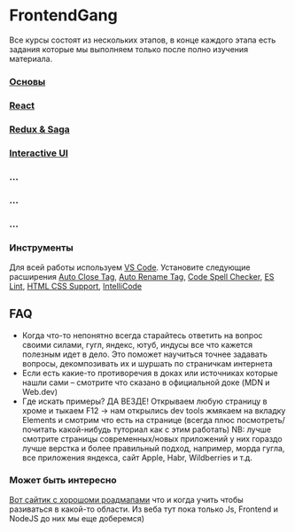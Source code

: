 # FrontendGang

Все курсы состоят из нескольких этапов, в конце каждого этапа есть задания которые мы выполняем только после полно изучения материала.

### [Основы]([https://github.com/Osipchik/FrontendGang/blob/master/docs/Cource-I.md](https://github.com/Osipchik/FrontendGang/tree/3a5e2a245489c14bbb1fe3d095232bc039047d9e/docs/Cource-I%20(HTML%20%26%20CSS)))
### [React](https://github.com/Osipchik/FrontendGang/tree/master/docs/Cource-II%20(React%20basic))
### [Redux & Saga](https://github.com/Osipchik/FrontendGang/tree/master/docs/Course-III%20(Redux%20%26%20Saga))
### [Interactive UI](#)
### ...
### ...
### ...

### Инструменты
Для всей работы используем [VS Code](https://code.visualstudio.com). Установите следующие расширения [Auto Close Tag](https://marketplace.visualstudio.com/items?itemName=formulahendry.auto-close-tag), [Auto Rename Tag](https://marketplace.visualstudio.com/items?itemName=formulahendry.auto-rename-tag), [Code Spell Checker](https://marketplace.visualstudio.com/items?itemName=streetsidesoftware.code-spell-checker), [ES Lint](https://marketplace.visualstudio.com/items?itemName=dbaeumer.vscode-eslint), [HTML CSS Support](https://marketplace.visualstudio.com/items?itemName=ecmel.vscode-html-css), [IntelliCode](https://marketplace.visualstudio.com/items?itemName=VisualStudioExptTeam.vscodeintellicode)

## FAQ
 - Когда что-то непонятно всегда старайтесь ответить на вопрос своими силами, гугл, яндекс, ютуб, индусы все что кажется полезным идет в дело. Это поможет научиться точнее задавать вопросы, декомпозивать их и шуршать по страничкам интернета
 - Если есть какие-то противоречия в доках или источниках которые нашли сами – смотрите что сказано в официальной доке (MDN и Web.dev)
 - Где искать примеры? ДА ВЕЗДЕ! Открываем любую страницу в хроме и тыкаем F12 -> нам открылись dev tools жмякаем на вкладку Elements и смотрим что есть на странице (всегда плюс посмотреть/почитать какой-нибудь туториал как с этим работать) NB: лучше смотрите страницы современных/новых приложений у них гораздо лучше верстка и более правильный подход, например, морда гугла, все приложения яндекса, сайт Apple, Habr, Wildberries и т.д.

### Может быть интересно
[Вот сайтик с хорошоми роадмапами](https://roadmap.sh) что и когда учить чтобы разиваться в какой-то области. Из веба тут пока только Js, Frontend и NodeJS до них мы еще доберемся)
